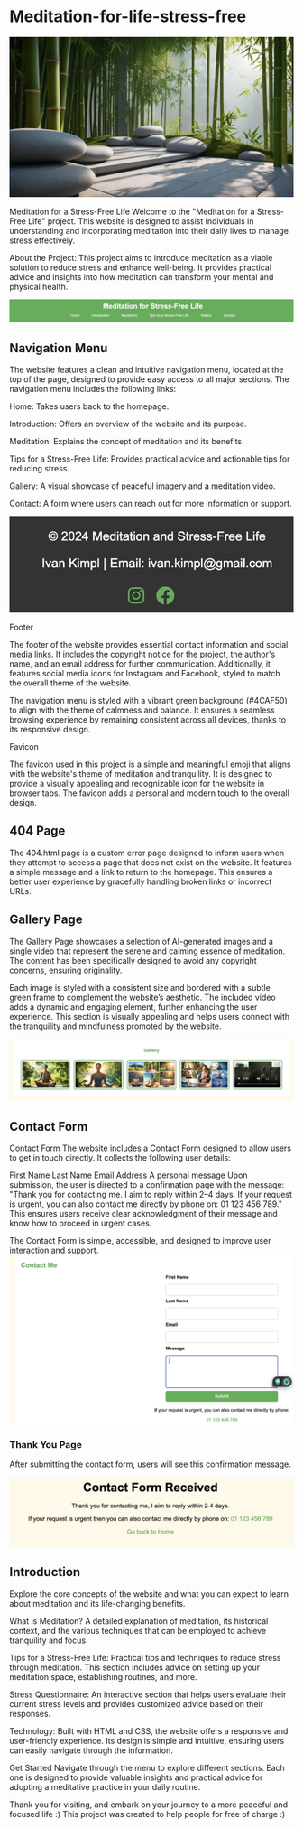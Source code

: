 # Meditation-for-life-stress-free


![Bamboo-nature](assets/images/main-picture.jpg)


Meditation for a Stress-Free Life
Welcome to the "Meditation for a Stress-Free Life" project. This website is designed to assist individuals in understanding and incorporating meditation into their daily lives to manage stress effectively.

About the Project: 
This project aims to introduce meditation as a viable solution to reduce stress and enhance well-being. It provides practical advice and insights into how meditation can transform your mental and physical health.

![Navigation Bar](docs/readme_images/nav-bar.jpg)

## Navigation Menu

The website features a clean and intuitive navigation menu, located at the top of the page, designed to provide easy access to all major sections. The navigation menu includes the following links:

Home: Takes users back to the homepage.

Introduction: Offers an overview of the website and its purpose.

Meditation: Explains the concept of meditation and its benefits.

Tips for a Stress-Free Life: Provides practical advice and actionable tips for reducing stress.

Gallery: A visual showcase of peaceful imagery and a meditation video.

Contact: A form where users can reach out for more information or support.



![Footer](docs/readme_images/footer.jpg)

Footer

The footer of the website provides essential contact information and social media links. It includes the copyright notice for the project, the author's name, and an email address for further communication. Additionally, it features social media icons for Instagram and Facebook, styled to match the overall theme of the website.



The navigation menu is styled with a vibrant green background (#4CAF50) to align with the theme of calmness and balance. It ensures a seamless browsing experience by remaining consistent across all devices, thanks to its responsive design.


Favicon

The favicon used in this project is a simple and meaningful emoji that aligns with the website's theme of meditation and tranquility. It is designed to provide a visually appealing and recognizable icon for the website in browser tabs. The favicon adds a personal and modern touch to the overall design.


## 404 Page
The 404.html page is a custom error page designed to inform users when they attempt to access a page that does not exist on the website. It features a simple message and a link to return to the homepage. This ensures a better user experience by gracefully handling broken links or incorrect URLs.







## Gallery Page
The Gallery Page showcases a selection of AI-generated images and a single video that represent the serene and calming essence of meditation. The content has been specifically designed to avoid any copyright concerns, ensuring originality.

Each image is styled with a consistent size and bordered with a subtle green frame to complement the website’s aesthetic. The included video adds a dynamic and engaging element, further enhancing the user experience. This section is visually appealing and helps users connect with the tranquility and mindfulness promoted by the website.





![Gallery](docs/readme_images/Gallery.jpg)




## Contact Form
Contact Form
The website includes a Contact Form designed to allow users to get in touch directly. It collects the following user details:

First Name
Last Name
Email Address
A personal message
Upon submission, the user is directed to a confirmation page with the message:
"Thank you for contacting me. I aim to reply within 2–4 days. If your request is urgent, you can also contact me directly by phone on: 01 123 456 789."
This ensures users receive clear acknowledgment of their message and know how to proceed in urgent cases.

The Contact Form is simple, accessible, and designed to improve user interaction and support.
![Contact Form](docs/readme_images/contact-form.jpg)

### Thank You Page
After submitting the contact form, users will see this confirmation message.

![Thank You Page](docs/readme_images/thankyou.jpg)











## Introduction
Explore the core concepts of the website and what you can expect to learn about meditation and its life-changing benefits.

What is Meditation?
A detailed explanation of meditation, its historical context, and the various techniques that can be employed to achieve tranquility and focus.

Tips for a Stress-Free Life:
Practical tips and techniques to reduce stress through meditation. This section includes advice on setting up your meditation space, establishing routines, and more.

Stress Questionnaire:
An interactive section that helps users evaluate their current stress levels and provides customized advice based on their responses.

Technology:
Built with HTML and CSS, the website offers a responsive and user-friendly experience. Its design is simple and intuitive, ensuring users can easily navigate through the information.

Get Started
Navigate through the menu to explore different sections. Each one is designed to provide valuable insights and practical advice for adopting a meditative practice in your daily routine.

Thank you for visiting, and embark on your journey to a more peaceful and focused life :) This project was created to help people for free of charge :)

